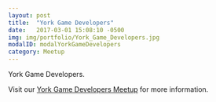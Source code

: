 ```yaml
---
layout: post
title:  "York Game Developers"
date:   2017-03-01 15:08:10 -0500
img: img/portfolio/York_Game_Developers.jpg
modalID: modalYorkGameDevelopers
category: Meetup
---
```

York Game Developers.

Visit our [York Game Developers Meetup][york-game-developers-meetup-link] for more information.

[york-game-developers-meetup-link]: https://www.meetup.com/York-Game-Developers/
